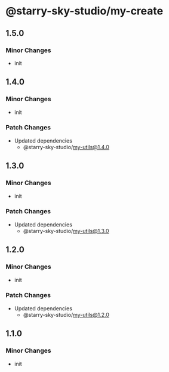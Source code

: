 # @starry-sky-studio/my-create

## 1.5.0

### Minor Changes

- init

## 1.4.0

### Minor Changes

- init

### Patch Changes

- Updated dependencies
  - @starry-sky-studio/my-utils@1.4.0

## 1.3.0

### Minor Changes

- init

### Patch Changes

- Updated dependencies
  - @starry-sky-studio/my-utils@1.3.0

## 1.2.0

### Minor Changes

- init

### Patch Changes

- Updated dependencies
  - @starry-sky-studio/my-utils@1.2.0

## 1.1.0

### Minor Changes

- init
